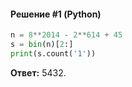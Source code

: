 #### Решение #1 (Python)
```python
n = 8**2014 - 2**614 + 45
s = bin(n)[2:]
print(s.count('1'))
```
**Ответ:** 5432.
